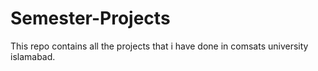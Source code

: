 # Semester-Projects
This repo contains all the projects that i have done in comsats university islamabad.
